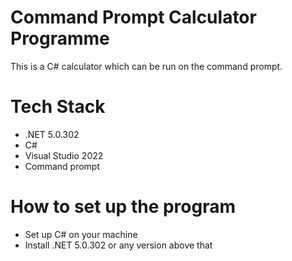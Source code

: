 # Command Prompt Calculator Programme

This is a C# calculator which can be run on the command prompt.

# Tech Stack
- .NET 5.0.302
- C#
- Visual Studio 2022
- Command prompt

# How to set up the program
- Set up C# on your machine
- Install .NET 5.0.302 or any version above that
